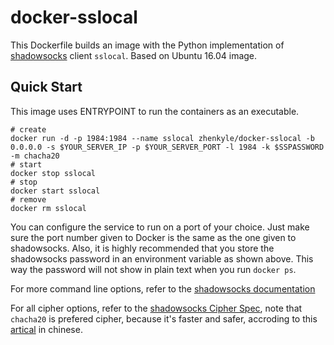 docker-sslocal
==================

This Dockerfile builds an image with the Python implementation of [shadowsocks](https://github.com/shadowsocks/shadowsocks) client `sslocal`. Based on Ubuntu 16.04 image.

Quick Start
-----------

This image uses ENTRYPOINT to run the containers as an executable. 

    # create
    docker run -d -p 1984:1984 --name sslocal zhenkyle/docker-sslocal -b 0.0.0.0 -s $YOUR_SERVER_IP -p $YOUR_SERVER_PORT -l 1984 -k $SSPASSWORD -m chacha20
    # start
    docker stop sslocal
    # stop
    docker start sslocal
    # remove
    docker rm sslocal

You can configure the service to run on a port of your choice. Just make sure the port number given to Docker is the same as the one given to shadowsocks. Also, it is  highly recommended that you store the shadowsocks password in an environment variable as shown above. This way the password will not show in plain text when you run `docker ps`.

For more command line options, refer to the [shadowsocks documentation](https://github.com/shadowsocks/shadowsocks/tree/master)

For all cipher options, refer to the [shadowsocks Cipher Spec](https://shadowsocks.org/en/spec/cipher.html), note that `chacha20` is prefered cipher, because it's faster and safer, accroding to this [artical](https://github.com/breakwa11/shadowsocks-rss/issues/38) in chinese.


